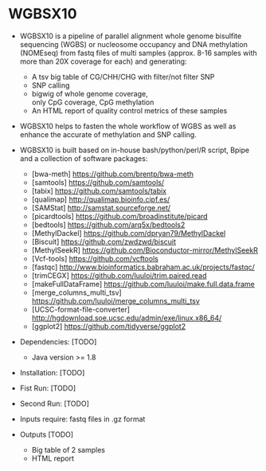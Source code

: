 # WGBSX10

* WGBSX10 is a pipeline of parallel alignment whole genome bisulfite sequencing (WGBS) or nucleosome occupancy and DNA methylation (NOMEseq) from fastq files of multi samples (approx. 8-16 samples with more than 20X coverage for each) and generating:
  * A tsv big table of CG/CHH/CHG with filter/not filter SNP
  * SNP calling
  * bigwig of whole genome coverage, only CpG coverage, CpG methylation
  * An HTML report of quality control metrics 
of these samples

* WGBSX10 helps to fasten the whole workflow of WGBS as well as enhance the accurate of methylation and SNP calling.

* WGBSX10 is built based on in-house bash/python/perl/R script, Bpipe and a collection of software packages:
  * [bwa-meth]     https://github.com/brentp/bwa-meth
  * [samtools]     https://github.com/samtools/
  * [tabix]        https://github.com/samtools/tabix
  * [qualimap]     http://qualimap.bioinfo.cipf.es/
  * [SAMStat]      http://samstat.sourceforge.net/
  * [picardtools]  https://github.com/broadinstitute/picard
  * [bedtools]     https://github.com/arq5x/bedtools2
  * [MethylDackel] https://github.com/dpryan79/MethylDackel
  * [Biscuit]      https://github.com/zwdzwd/biscuit
  * [MethylSeekR]  https://github.com/Bioconductor-mirror/MethylSeekR
  * [Vcf-tools]    https://github.com/vcftools
  * [fastqc]       http://www.bioinformatics.babraham.ac.uk/projects/fastqc/
  * [trimCEGX]     https://github.com/luuloi/trim.paired.read
  * [makeFullDataFrame] https://github.com/luuloi/make.full.data.frame
  * [merge_columns_multi_tsv] https://github.com/luuloi/merge_columns_multi_tsv
  * [UCSC-format-file-converter]  http://hgdownload.soe.ucsc.edu/admin/exe/linux.x86_64/
  * [ggplot2]      https://github.com/tidyverse/ggplot2

* Dependencies: [TODO]
  * Java version >= 1.8

* Installation: [TODO]

* Fist Run: [TODO]

* Second Run: [TODO]

* Inputs require: fastq files in .gz format
* Outputs [TODO]
  * Big table of 2 samples
  * HTML report
